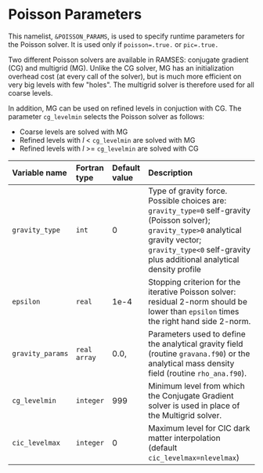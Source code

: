 

# Poisson Parameters

This namelist, `&POISSON_PARAMS`, is used to specify runtime parameters for the Poisson solver. It is used only if `poisson=.true.` or `pic=.true.`


Two different Poisson solvers are available in RAMSES: conjugate gradient (CG) and multigrid (MG). Unlike the CG solver, MG has an initialization overhead cost (at every call of the solver), but is much more efficient on very big levels with few "holes". The multigrid solver is therefore used for all coarse levels.

In addition, MG can be used on refined levels in conjuction with CG. The parameter `cg_levelmin` selects the Poisson solver as follows:

* Coarse levels are solved with MG
* Refined levels with *l* < `cg_levelmin` are solved with MG
* Refined levels with *l* >=  `cg_levelmin` are solved with CG

| Variable name | Fortran type | Default value  | Description      |
|:------------------- |:-------|:----- |:------------------------- |
| `gravity_type`      | `int`  | 0     | Type of gravity force. Possible choices are: `gravity_type=0` self-gravity (Poisson solver); `gravity_type>0` analytical gravity vector; `gravity_type<0` self-gravity plus additional analytical density profile
| `epsilon`           | `real`  | 1e-4  | Stopping criterion for the iterative Poisson solver: residual 2-norm should be lower than `epsilon` times the right hand side 2-norm.
| `gravity_params`    | `real array`  | 0.0, | Parameters used to define the analytical gravity field (routine `gravana.f90`) or the analytical mass density field (routine `rho_ana.f90`).
| `cg_levelmin`       | `integer`  | 999 | Minimum level from which the Conjugate Gradient solver is used in place of the Multigrid solver.
| `cic_levelmax`      |	`integer`  | 0	 | Maximum level for CIC dark matter interpolation (default `cic_levelmax=nlevelmax`)